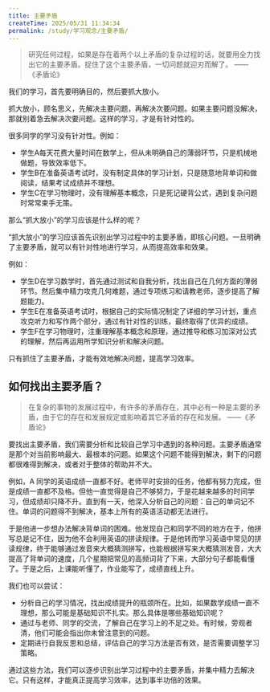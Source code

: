 ```yaml
---
title: 主要矛盾
createTime: 2025/05/31 11:34:34
permalink: /study/学习观念/主要矛盾/
---
```


> 研究任何过程，如果是存在着两个以上矛盾的复杂过程的话，就要用全力找出它的主要矛盾。捉住了这个主要矛盾，一切问题就迎刃而解了。
> ——《矛盾论》

我们的学习，首先要明确目的，然后要抓大放小。

抓大放小，顾名思义，先解决主要问题，再解决次要问题。如果主要问题没解决，那就别着急去解决次要问题。这样的学习，才是有针对性的。

很多同学的学习没有针对性。例如：
- 学生A每天花费大量时间在数学上，但从未明确自己的薄弱环节，只是机械地做题，导致效率低下。
- 学生B在准备英语考试时，没有制定具体的学习计划，只是随意地背单词和做阅读，结果考试成绩并不理想。
- 学生C在学习物理时，没有理解基本概念，只是死记硬背公式，遇到复杂问题时常常束手无策。

那么“抓大放小”的学习应该是什么样的呢？

“抓大放小”的学习应该首先识别出学习过程中的主要矛盾，即核心问题。一旦明确了主要矛盾，就可以有针对性地进行学习，从而提高效率和效果。

例如：
- 学生D在学习数学时，首先通过测试和自我分析，找出自己在几何方面的薄弱环节。然后集中精力攻克几何难题，通过专项练习和请教老师，逐步提高了解题能力。
- 学生E在准备英语考试时，根据自己的实际情况制定了详细的学习计划，重点攻克听力和写作两个部分，通过有针对性的训练，最终取得了优异的成绩。
- 学生F在学习物理时，注重理解基本概念和原理，通过推导和练习加深对公式的理解，然后再运用所学知识分析和解决问题。

只有抓住了主要矛盾，才能有效地解决问题，提高学习效率。

## 如何找出主要矛盾？

> 在复杂的事物的发展过程中，有许多的矛盾存在，其中必有一种是主要的矛盾，由于它的存在和发展规定或影响着其它矛盾的存在和发展。
> ——《矛盾论》

要找出主要矛盾，我们需要分析和比较自己学习中遇到的各种问题。主要矛盾通常是那个对当前影响最大、最根本的问题。如果这个问题不能得到解决，剩下的问题都很难得到解决，或者对于整体的帮助并不大。

例如，A 同学的英语成绩一直都不好。老师平时安排的任务，他都有努力完成，但是成绩一直都不及格。但他一直觉得是自己不够努力，于是花越来越多的时间学习，但成绩却只降不升。直到有一天，他深入分析自己的问题：自己的单词记不住。单词的问题得不到解决，基本上所有的英语活动都无法进行。

于是他进一步想办法解决背单词的困难。他发现自己和同学不同的地方在于，他拼写总是记不住，因为他不会利用英语的拼读规律。于是他转而学习英语中常见的拼读规律，终于能够通过发音来大概猜测拼写，也能根据拼写来大概猜测发音，大大提高了背单词的速度，几个星期把常见的高频词背了下来，大部分句子都能看懂了。于是之后，上课能听懂了，作业能写了，成绩直线上升。

我们也可以尝试：

- 分析自己的学习情况，找出成绩提升的瓶颈所在。比如，如果数学成绩一直不理想，那么可能是基础知识不扎实。那么具体是哪些基础知识呢？
- 通过与老师、同学的交流，了解自己在学习上的不足之处。有时候，旁观者清，他们可能会指出你未曾注意到的问题。
- 定期进行自我反思和总结，评估自己的学习方法是否有效，是否需要调整学习策略。

通过这些方法，我们可以逐步识别出学习过程中的主要矛盾，并集中精力去解决它。只有这样，才能真正提高学习效率，达到事半功倍的效果。